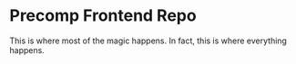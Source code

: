 # Precomp Frontend Repo

This is where most of the magic happens. In fact, this is where everything happens.